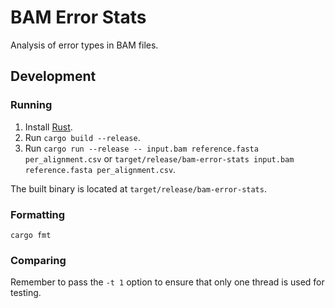 # BAM Error Stats
Analysis of error types in BAM files.

## Development
### Running
1. Install [Rust](https://www.rust-lang.org/tools/install).
2. Run `cargo build --release`.
3. Run `cargo run --release -- input.bam reference.fasta per_alignment.csv` or
`target/release/bam-error-stats input.bam reference.fasta per_alignment.csv`.

The built binary is located at `target/release/bam-error-stats`.

### Formatting
```
cargo fmt
```

### Comparing
Remember to pass the `-t 1` option to ensure that only one thread is used for
testing.
